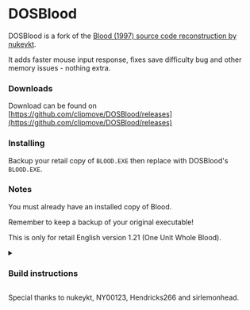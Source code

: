 # DOSBlood
DOSBlood is a fork of the [Blood (1997) source code reconstruction by nukeykt](https://github.com/nukeykt/Blood-RE).

It adds faster mouse input response, fixes save difficulty bug and other memory issues - nothing extra.

### Downloads
Download can be found on [https://github.com/clipmove/DOSBlood/releases](https://github.com/clipmove/DOSBlood/releases)

### Installing
Backup your retail copy of `BLOOD.EXE` then replace with DOSBlood's `BLOOD.EXE`.

### Notes
You must already have an installed copy of Blood.

Remember to keep a backup of your original executable!

This is only for retail English version 1.21 (One Unit Whole Blood).

<details><summary><h3 dir="auto">Build instructions</h3></summary>
Watcom 10.6 and TASM 3.2 are required to build.

1) Build helix32 and qtools (e.g. `cd helix32` and then `wmake`)
2) Build blood (e.g. `cd blood` and then `wmake`)</details>

Special thanks to nukeykt, NY00123, Hendricks266 and sirlemonhead.
